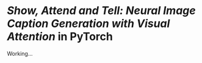 
# _**Show, Attend and Tell: Neural Image Caption Generation with Visual Attention**_ in PyTorch


Working... 
